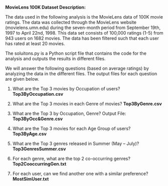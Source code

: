 **MovieLens 100K Dataset Description:**

The data used in the following analysis is the MovieLens data of 100K movie ratings. The data was collected through the MovieLens website (movielens.umn.edu) during the seven-month period from September 19th, 1997 to April 22nd, 1998. This data set consists of 100,000 ratings (1-5) from 943 users on 1682 movies. The data has been filtered such that each user has rated at least 20 movies.

The soluitons.py is a Python script file that contains the code for the analysis and outputs the results in different files.

We will answer the following questions (based on average ratings) by analyzing the data in the different files. The output files for each question are given below.

1) What are the Top 3 movies by Occupation of users? **Top3ByOccupation.csv**

2) What are the Top 3 movies in each Genre of movies? **Top3ByGenre.csv**

3) What are the Top 3 by Occupation, Genre? Output File: **Top3ByOcc&Genre.csv**

4) What are the Top 3 movies for each Age Group of users? **Top3ByAge.csv**

5) What are the Top 3 genres released in Summer (May – July)? **Top3GenresSummer.csv**

6) For each genre, what are the top 2 co-occurring genres? **Top2CooccurringGen.txt**

7) For each user, can we find another one with a similar preference? **MostSimUser.txt**
